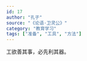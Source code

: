```yaml
---
id: 17
author: "孔子"
source: "《论语·卫灵公》"
category: "教育学习"
tags: ["准备", "工具", "方法"]
---
```


工欲善其事，必先利其器。